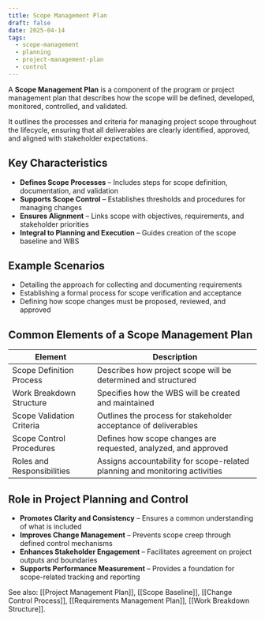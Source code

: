 ```yaml
---
title: Scope Management Plan
draft: false
date: 2025-04-14
tags:
  - scope-management
  - planning
  - project-management-plan
  - control
---
```


A **Scope Management Plan** is a component of the program or project management plan that describes how the scope will be defined, developed, monitored, controlled, and validated.

It outlines the processes and criteria for managing project scope throughout the lifecycle, ensuring that all deliverables are clearly identified, approved, and aligned with stakeholder expectations.

## Key Characteristics

- **Defines Scope Processes** – Includes steps for scope definition, documentation, and validation  
- **Supports Scope Control** – Establishes thresholds and procedures for managing changes  
- **Ensures Alignment** – Links scope with objectives, requirements, and stakeholder priorities  
- **Integral to Planning and Execution** – Guides creation of the scope baseline and WBS  

## Example Scenarios

- Detailing the approach for collecting and documenting requirements  
- Establishing a formal process for scope verification and acceptance  
- Defining how scope changes must be proposed, reviewed, and approved  

## Common Elements of a Scope Management Plan

| Element                     | Description                                                                 |
|-----------------------------|-----------------------------------------------------------------------------|
| Scope Definition Process    | Describes how project scope will be determined and structured               |
| Work Breakdown Structure    | Specifies how the WBS will be created and maintained                        |
| Scope Validation Criteria   | Outlines the process for stakeholder acceptance of deliverables             |
| Scope Control Procedures    | Defines how scope changes are requested, analyzed, and approved             |
| Roles and Responsibilities  | Assigns accountability for scope-related planning and monitoring activities |

## Role in Project Planning and Control

- **Promotes Clarity and Consistency** – Ensures a common understanding of what is included  
- **Improves Change Management** – Prevents scope creep through defined control mechanisms  
- **Enhances Stakeholder Engagement** – Facilitates agreement on project outputs and boundaries  
- **Supports Performance Measurement** – Provides a foundation for scope-related tracking and reporting  

See also: [[Project Management Plan]], [[Scope Baseline]], [[Change Control Process]], [[Requirements Management Plan]], [[Work Breakdown Structure]].
